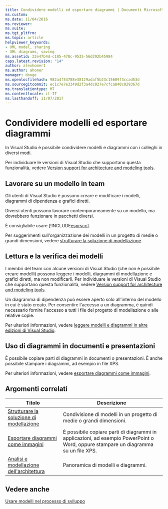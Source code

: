 ```yaml
---
title: Condividere modelli ed esportare diagrammi | Documenti Microsoft
ms.custom: 
ms.date: 11/04/2016
ms.reviewer: 
ms.suite: 
ms.tgt_pltfrm: 
ms.topic: article
helpviewer_keywords:
- UML model, sharing
- UML diagrams, saving
ms.assetid: 22e47b4d-c185-478c-9535-56d292b45984
caps.latest.revision: "14"
author: alexhomer1
ms.author: ahomer
manager: douge
ms.openlocfilehash: 982a4f54788e38129adaf5b23c15609f3ccad53d
ms.sourcegitcommit: ec1c7e7e3349d2f3a4dc027e7cfca840c029367d
ms.translationtype: MT
ms.contentlocale: it-IT
ms.lasthandoff: 11/07/2017
---
```

# <a name="share-models-and-exporting-diagrams"></a>Condividere modelli ed esportare diagrammi
In Visual Studio è possibile condividere modelli e diagrammi con i colleghi in diversi modi.  
  
 Per individuare le versioni di Visual Studio che supportano questa funzionalità, vedere [Version support for architecture and modeling tools](../modeling/what-s-new-for-design-in-visual-studio.md#VersionSupport).  
  
## <a name="working-on-a-model-as-a-team"></a>Lavorare su un modello in team  
 Gli utenti di Visual Studio è possono creare e modificare i modelli, diagrammi di dipendenza e grafici diretti.  
  
 Diversi utenti possono lavorare contemporaneamente su un modello, ma dovrebbero funzionare in pacchetti diversi.  
  
 È consigliabile usare [!INCLUDE[esprscc](../code-quality/includes/esprscc_md.md)].  
  
 Per suggerimenti sull'organizzazione dei modelli in un progetto di medie o grandi dimensioni, vedere [strutturare la soluzione di modellazione](../modeling/structure-your-modeling-solution.md).  
  
## <a name="reading-and-reviewing-models"></a>Lettura e la verifica dei modelli  
 I membri del team con alcune versioni di Visual Studio (che non è possibile creare modelli) possono leggere i modelli, diagrammi di modellazione e grafici diretti, ma non modificarli.  Per individuare le versioni di Visual Studio che supportano questa funzionalità, vedere [Version support for architecture and modeling tools](../modeling/what-s-new-for-design-in-visual-studio.md#VersionSupport).  
  
 Un diagramma di dipendenza può essere aperto solo all'interno del modello in cui è stato creato. Per consentire l'accesso a un diagramma, è quindi necessario fornire l'accesso a tutti i file del progetto di modellazione o alle relative copie.  
  
 Per ulteriori informazioni, vedere [leggere modelli e diagrammi in altre edizioni di Visual Studio](../modeling/read-models-and-diagrams-in-other-visual-studio-editions.md).  
  
## <a name="using-diagrams-in-documents-and-presentations"></a>Uso di diagrammi in documenti e presentazioni  
 È possibile copiare parti di diagrammi in documenti o presentazioni. È anche possibile stampare i diagrammi, ad esempio in file XPS.  
  
 Per ulteriori informazioni, vedere [esportare diagrammi come immagini](../modeling/export-diagrams-as-images.md).  
  
## <a name="related-topics"></a>Argomenti correlati  
  
|Titolo|Descrizione|  
|-----------|-----------------|  
|[Strutturare la soluzione di modellazione](../modeling/structure-your-modeling-solution.md)|Condivisione di modelli in un progetto di medie o grandi dimensioni.|  
|[Esportare diagrammi come immagini](../modeling/export-diagrams-as-images.md)|È possibile copiare parti di diagrammi in applicazioni, ad esempio PowerPoint o Word, oppure stampare un diagramma su un file XPS.|  
|[Analisi e modellazione dell'architettura](../modeling/analyze-and-model-your-architecture.md)|Panoramica di modelli e diagrammi.|  
  
## <a name="see-also"></a>Vedere anche  
 [Usare modelli nel processo di sviluppo](../modeling/use-models-in-your-development-process.md)
